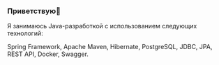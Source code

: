 ### Приветствую👋
Я занимаюсь Java-разработкой с использованием следующих технологий:

Spring Framework, Apache Maven, Hibernate, PostgreSQL, JDBC, JPA, REST API, Docker, Swagger.
